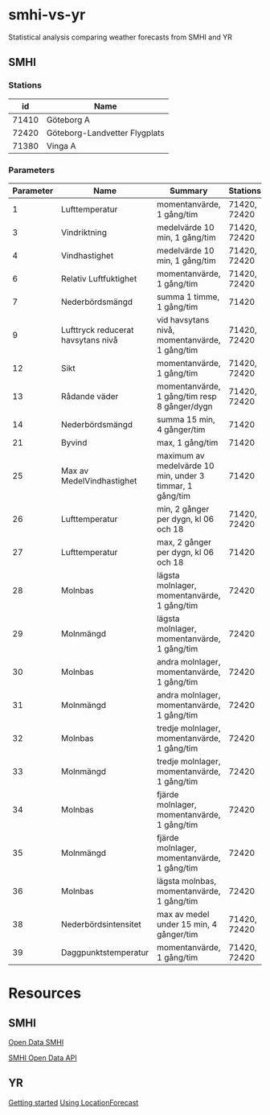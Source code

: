 # smhi-vs-yr
Statistical analysis comparing weather forecasts from SMHI and YR

## SMHI

### Stations

| id    | Name                          |
|-------|-------------------------------|
| 71410 | Göteborg A                    | 
| 72420 | Göteborg-Landvetter Flygplats |
| 71380 | Vinga A                       |

### Parameters

| Parameter | Name | Summary |  Stations |
|-----------|------|---------|-----------|
| 1  |  Lufttemperatur  |  momentanvärde, 1 gång/tim |  71420, 72420  |
| 3  |  Vindriktning  |  medelvärde 10 min, 1 gång/tim |  71420, 72420  |
| 4  |  Vindhastighet  |  medelvärde 10 min, 1 gång/tim |  71420, 72420  |
| 6  |  Relativ Luftfuktighet  |  momentanvärde, 1 gång/tim |  71420, 72420  |
| 7  |  Nederbördsmängd  |  summa 1 timme, 1 gång/tim |  71420  |
| 9  |  Lufttryck reducerat havsytans nivå  |  vid havsytans nivå, momentanvärde, 1 gång/tim |  71420, 72420  |
| 12  |  Sikt  |  momentanvärde, 1 gång/tim |  71420, 72420  |
| 13  |  Rådande väder  |  momentanvärde, 1 gång/tim resp 8 gånger/dygn |  71420, 72420  |
| 14  |  Nederbördsmängd  |  summa 15 min, 4 gånger/tim |  71420  |
| 21  |  Byvind  |  max, 1 gång/tim |  71420  |
| 25  |  Max av MedelVindhastighet  |  maximum av medelvärde 10 min, under 3 timmar, 1 gång/tim |  71420  |
| 26  |  Lufttemperatur  |  min, 2 gånger per dygn, kl 06 och 18 |  71420, 72420  |
| 27  |  Lufttemperatur  |  max, 2 gånger per dygn, kl 06 och 18 |  71420  |
| 28  |  Molnbas  |  lägsta molnlager, momentanvärde, 1 gång/tim |  72420  |
| 29  |  Molnmängd  |  lägsta molnlager, momentanvärde, 1 gång/tim |  72420  |
| 30  |  Molnbas  |  andra molnlager, momentanvärde, 1 gång/tim |  72420  |
| 31  |  Molnmängd  |  andra molnlager, momentanvärde, 1 gång/tim |  72420  |
| 32  |  Molnbas  |  tredje molnlager, momentanvärde, 1 gång/tim |  72420  |
| 33  |  Molnmängd  |  tredje molnlager, momentanvärde, 1 gång/tim |  72420  |
| 34  |  Molnbas  |  fjärde molnlager, momentanvärde, 1 gång/tim |  72420  |
| 35  |  Molnmängd  |  fjärde molnlager, momentanvärde, 1 gång/tim |  72420  |
| 36  |  Molnbas  |  lägsta molnbas, momentanvärde, 1 gång/tim |  72420  |
| 38  |  Nederbördsintensitet  |  max av medel under 15 min, 4 gånger/tim |  71420, 72420  |
| 39  |  Daggpunktstemperatur  |  momentanvärde, 1 gång/tim |  71420, 72420  |

# Resources

## SMHI

[Open Data SMHI](https://opendata.smhi.se/apidocs/)

[SMHI Open Data API](https://opendata.smhi.se/apidocs/metfcst/index.html)

## YR
[Getting started](https://developer.yr.no/doc/)
[Using LocationForecast](https://developer.yr.no/doc/locationforecast/HowTO/)